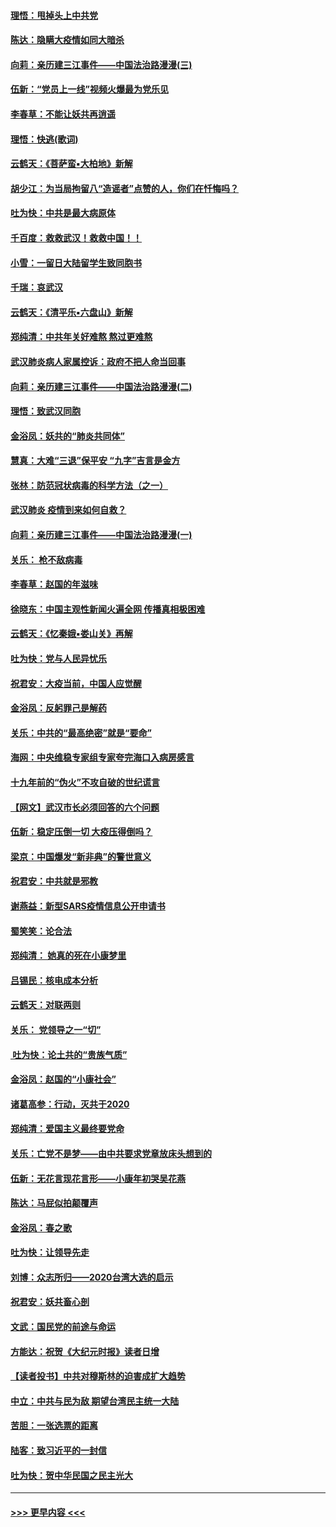 #### [理悟：甩掉头上中共党](../pages/nsc993/n11838826.md?t=02030622) 
#### [陈达：隐瞒大疫情如同大暗杀](../pages/nsc993/n11838771.md?t=02030622) 
#### [向莉：亲历建三江事件——中国法治路漫漫(三)](../pages/nsc993/n11831825.md?t=02030622) 
#### [伍新：“党员上一线”视频火爆最为党乐见](../pages/nsc993/n11838200.md?t=02030622) 
#### [李春草：不能让妖共再逍遥](../pages/nsc993/n11838102.md?t=02030622) 
#### [理悟：快逃(歌词)](../pages/nsc993/n11838083.md?t=02030622) 
#### [云鹤天：《菩萨蛮▪大柏地》新解](../pages/nsc993/n11838059.md?t=02030622) 
#### [胡少江：为当局拘留八“造谣者”点赞的人，你们在忏悔吗？](../pages/nsc993/n11836801.md?t=02030622) 
#### [吐为快：中共是最大病原体](../pages/nsc993/n11836748.md?t=02030622) 
#### [千百度：救救武汉！救救中国！！](../pages/nsc993/n11836145.md?t=02030622) 
#### [小雪：一留日大陆留学生致同胞书](../pages/nsc993/n11834624.md?t=02030622) 
#### [千瑞：哀武汉](../pages/nsc993/n11833647.md?t=02030622) 
#### [云鹤天：《清平乐▪六盘山》新解](../pages/nsc993/n11833611.md?t=02030622) 
#### [郑纯清：中共年关好难熬 熬过更难熬](../pages/nsc993/n11833489.md?t=02030622) 
#### [武汉肺炎病人家属控诉：政府不把人命当回事](../pages/nsc993/n11833205.md?t=02030622) 
#### [向莉：亲历建三江事件——中国法治路漫漫(二)](../pages/nsc993/n11829102.md?t=02030622) 
#### [理悟：致武汉同胞](../pages/nsc993/n11831522.md?t=02030622) 
#### [金浴凤：妖共的“肺炎共同体”](../pages/nsc993/n11829448.md?t=02030622) 
#### [慧真：大难“三退”保平安 “九字”吉言是金方](../pages/nsc993/n11829501.md?t=02030622) 
#### [张林：防范冠状病毒的科学方法（之一）](../pages/nsc993/n11828618.md?t=02030622) 
#### [武汉肺炎 疫情到来如何自救？](../pages/nsc993/n11827632.md?t=02030622) 
#### [向莉：亲历建三江事件——中国法治路漫漫(一)](../pages/nsc993/n11827190.md?t=02030622) 
#### [关乐： 枪不敌病毒](../pages/nsc993/n11826746.md?t=02030622) 
#### [李春草：赵国的年滋味](../pages/nsc993/n11826321.md?t=02030622) 
#### [徐晓东：中国主观性新闻火遍全网 传播真相极困难](../pages/nsc993/n11826508.md?t=02030622) 
#### [云鹤天：《忆秦娥▪娄山关》再解](../pages/nsc993/n11824682.md?t=02030622) 
#### [吐为快：党与人民异忧乐](../pages/nsc993/n11824660.md?t=02030622) 
#### [祝君安：大疫当前，中国人应觉醒](../pages/nsc993/n11821946.md?t=02030622) 
#### [金浴凤：反躬罪己是解药](../pages/nsc993/n11820280.md?t=02030622) 
#### [关乐：中共的“最高绝密”就是“要命”](../pages/nsc993/n11816946.md?t=02030622) 
#### [海网：中央维稳专家组专家夸完海口入病房感言](../pages/nsc993/n11815138.md?t=02030622) 
#### [十九年前的“伪火”不攻自破的世纪谎言](../pages/nsc993/n11813238.md?t=02030622) 
#### [【网文】武汉市长必须回答的六个问题](../pages/nsc993/n11813848.md?t=02030622) 
#### [伍新：稳定压倒一切 大疫压得倒吗？](../pages/nsc993/n11812634.md?t=02030622) 
#### [梁京：中国爆发“新非典”的警世意义](../pages/nsc993/n11812554.md?t=02030622) 
#### [祝君安：中共就是邪教](../pages/nsc993/n11812431.md?t=02030622) 
#### [谢燕益：新型SARS疫情信息公开申请书](../pages/nsc993/n11808840.md?t=02030622) 
#### [蜀笑笑：论合法](../pages/nsc993/n11808064.md?t=02030622) 
#### [郑纯清： 她真的死在小康梦里](../pages/nsc993/n11806623.md?t=02030622) 
#### [吕锡民：核电成本分析](../pages/nsc993/n11806284.md?t=02030622) 
#### [云鹤天：对联两则](../pages/nsc993/n11805957.md?t=02030622) 
#### [关乐： 党领导之一“切”](../pages/nsc993/n11804505.md?t=02030622) 
#### [ 吐为快：论土共的“贵族气质”](../pages/nsc993/n11804490.md?t=02030622) 
#### [金浴凤：赵国的“小康社会”](../pages/nsc993/n11804452.md?t=02030622) 
#### [诸葛高参：行动，灭共于2020](../pages/nsc993/n11804120.md?t=02030622) 
#### [郑纯清：爱国主义最终要党命](../pages/nsc993/n11802197.md?t=02030622) 
#### [关乐：亡党不是梦——由中共要求党章放床头想到的](../pages/nsc993/n11802156.md?t=02030622) 
#### [伍新：无花言现花言形——小康年初哭吴花燕](../pages/nsc993/n11800044.md?t=02030622) 
#### [陈达：马屁似拍颠覆声](../pages/nsc993/n11800010.md?t=02030622) 
#### [金浴凤：春之歌](../pages/nsc993/n11797687.md?t=02030622) 
#### [吐为快：让领导先走](../pages/nsc993/n11797512.md?t=02030622) 
#### [刘博：众志所归——2020台湾大选的启示](../pages/nsc993/n11796878.md?t=02030622) 
#### [祝君安：妖共畜心剖](../pages/nsc993/n11794273.md?t=02030622) 
#### [文武：国民党的前途与命运](../pages/nsc993/n11794198.md?t=02030622) 
#### [方能达：祝贺《大纪元时报》读者日增](../pages/nsc993/n11793807.md?t=02030622) 
#### [【读者投书】中共对穆斯林的迫害成扩大趋势](../pages/nsc993/n11791371.md?t=02030622) 
#### [中立：中共与民为敌 期望台湾民主统一大陆](../pages/nsc993/n11790392.md?t=02030622) 
#### [苦胆：一张选票的距离](../pages/nsc993/n11788914.md?t=02030622) 
#### [陆客：致习近平的一封信](../pages/nsc993/n11788867.md?t=02030622) 
#### [吐为快：贺中华民国之民主光大](../pages/nsc993/n11788618.md?t=02030622) 

----
#### [ >>> 更早内容 <<< ](../indexes/nsc993-earlier.md)
